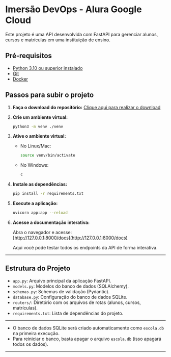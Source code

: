 # Imersão DevOps - Alura Google Cloud

Este projeto é uma API desenvolvida com FastAPI para gerenciar alunos, cursos e matrículas em uma instituição de ensino.

## Pré-requisitos

- [Python 3.10 ou superior instalado](https://www.python.org/downloads/)
- [Git](https://git-scm.com/downloads)
- [Docker](https://www.docker.com/get-started/)

## Passos para subir o projeto

1. **Faça o download do repositório:**
   [Clique aqui para realizar o download](https://github.com/guilhermeonrails/imersao-devops/archive/refs/heads/main.zip)

2. **Crie um ambiente virtual:**
   ```sh
   python3 -m venv ./venv
   ```

3. **Ative o ambiente virtual:**
   - No Linux/Mac:
     ```sh
     source venv/bin/activate
     ```
   - No Windows:
     ```sh
     c
     ```

4. **Instale as dependências:**
   ```sh
   pip install -r requirements.txt
   ```

5. **Execute a aplicação:**
   ```sh
   uvicorn app:app --reload
   ```

6. **Acesse a documentação interativa:**

   Abra o navegador e acesse:  
   [http://127.0.0.1:8000/docs](http://127.0.0.1:8000/docs)

   Aqui você pode testar todos os endpoints da API de forma interativa.

---

## Estrutura do Projeto

- `app.py`: Arquivo principal da aplicação FastAPI.
- `models.py`: Modelos do banco de dados (SQLAlchemy).
- `schemas.py`: Schemas de validação (Pydantic).
- `database.py`: Configuração do banco de dados SQLite.
- `routers/`: Diretório com os arquivos de rotas (alunos, cursos, matrículas).
- `requirements.txt`: Lista de dependências do projeto.

---

- O banco de dados SQLite será criado automaticamente como `escola.db` na primeira execução.
- Para reiniciar o banco, basta apagar o arquivo `escola.db` (isso apagará todos os dados).

---

